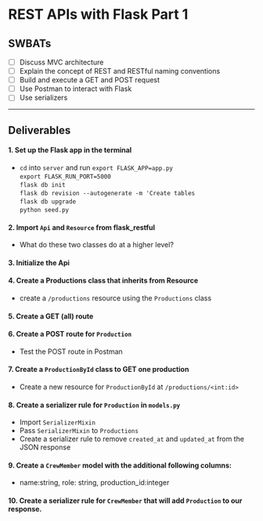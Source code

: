# REST APIs with Flask Part 1

## SWBATs

- [ ] Discuss MVC architecture
- [ ] Explain the concept of REST and RESTful naming conventions
- [ ] Build and execute a GET and POST request
- [ ] Use Postman to interact with Flask
- [ ] Use serializers

---

## Deliverables

#### 1. Set up the Flask app in the terminal
- `cd` into `server` and run
`export FLASK_APP=app.py` <br />
`export FLASK_RUN_PORT=5000` <br />
`flask db init` <br />
`flask db revision --autogenerate -m 'Create tables` <br />
`flask db upgrade` <br />
`python seed.py`

#### 2. Import `Api` and `Resource` from flask_restful
- What do these two classes do at a higher level?

#### 3. Initialize the Api

#### 4. Create a Productions class that inherits from Resource
- create a `/productions` resource using the `Productions` class

#### 5. Create a GET (all) route 

#### 6. Create a POST route for `Production` 
- Test the POST route in Postman

#### 7. Create a `ProductionById` class to GET one production
- Create a new resource for `ProductionById` at `/productions/<int:id>`


#### 8. Create a serializer rule for `Production` in `models.py`
- Import `SerializerMixin`
- Pass `SerializerMixin` to `Productions`
- Create a serializer rule to remove `created_at` and `updated_at` from the JSON response

#### 9. Create a `CrewMember` model with the additional following columns:
- name:string, role: string, production_id:integer

#### 10. Create a serializer rule for `CrewMember` that will add `Production` to our response.

